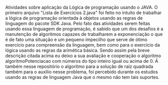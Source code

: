 Atividades sobre aplicação da Lógica de programação usando o JAVA.
O primeiro arquivo "Lista de Exercícios 2.java" foi feito no intuito de trabalhar a lógica de programação orientada à objetos usando as regras de linguagem do pacote SDK Java.
Pelo fato das atividades serem feitas usando essa linguagem de programação, é sabido que um dos desafios é a manutenção de algoritmos capazes de trabalharem a exponenciação o que é de fato uma situação e um pequeno impecilho que serve de ótimo exercício para compreensão da linguagem, bem como para o exercício da lógica usando as regras da arimética básica.
Sendo assim pela breve descrição citada acima eu deixo a sua avaliação e cooperação o algoritmo algoritmoPotenciacao com números do tipo inteiro igual ou acima de 0.
Á também nesse repositório o algoritmo para a solução de raiz quadrada também para o auxilio nesse problema, foi percebido durante os estudos usando as regras de linguagem Java que o mesmo não tem tais suportes.
